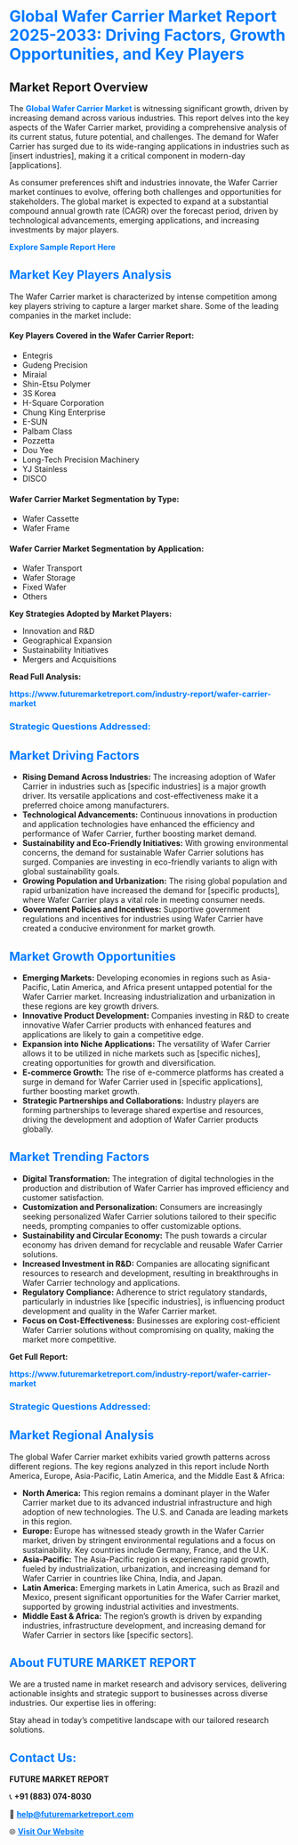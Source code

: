 <h1 style="color: #007BFF;">Global Wafer Carrier Market Report 2025-2033: Driving Factors, Growth Opportunities, and Key Players</h1>

<section id="overview">
<h2>Market Report Overview</h2>
<p>The <a href="https://www.futuremarketreport.com/industry-report/wafer-carrier-market" style="color: #007BFF; text-decoration: none;"><strong>Global Wafer Carrier Market</strong></a> is witnessing significant growth, driven by increasing demand across various industries. This report delves into the key aspects of the Wafer Carrier market, providing a comprehensive analysis of its current status, future potential, and challenges. The demand for Wafer Carrier has surged due to its wide-ranging applications in industries such as [insert industries], making it a critical component in modern-day [applications].</p>
<p>As consumer preferences shift and industries innovate, the Wafer Carrier market continues to evolve, offering both challenges and opportunities for stakeholders. The global market is expected to expand at a substantial compound annual growth rate (CAGR) over the forecast period, driven by technological advancements, emerging applications, and increasing investments by major players.</p>
</section>

<section id="overview">
<p><a href="https://www.futuremarketreport.com/request-sample/reportId=82580" style="color: #007BFF; text-decoration: none;"><strong>Explore Sample Report Here</strong></a></p>
</section>

<section id="key-players">
<h2 style="color: #007BFF;">Market Key Players Analysis</h2>
<p>The Wafer Carrier market is characterized by intense competition among key players striving to capture a larger market share. Some of the leading companies in the market include:</p>
<h4>Key Players Covered in the Wafer Carrier Report:</h4>
<ul><li>Entegris</li><li>Gudeng Precision</li><li>Miraial</li><li>Shin-Etsu Polymer</li><li>3S Korea</li><li>H-Square Corporation</li><li>Chung King Enterprise</li><li>E-SUN</li><li>Palbam Class</li><li>Pozzetta</li><li>Dou Yee</li><li>Long-Tech Precision Machinery</li><li>YJ Stainless</li><li>DISCO</li></ul>
<h4>Wafer Carrier Market Segmentation by Type:</h4>
<ul><li>Wafer Cassette</li><li>Wafer Frame</li></ul>

<h4>Wafer Carrier Market Segmentation by Application:</h4>
<ul><li>Wafer Transport</li><li>Wafer Storage</li><li>Fixed Wafer</li><li>Others</li></ul>
<p><strong>Key Strategies Adopted by Market Players:</strong></p>
<ul>
<li>Innovation and R&D</li>
<li>Geographical Expansion</li>
<li>Sustainability Initiatives</li>
<li>Mergers and Acquisitions</li>
</ul>
</section>

<section>
<p><strong>Read Full Analysis: </strong></p><a href="https://www.futuremarketreport.com/industry-report/wafer-carrier-market" style="color: #007BFF; text-decoration: none;"><strong>https://www.futuremarketreport.com/industry-report/wafer-carrier-market</strong></a>
<h3 style="color: #007BFF;">Strategic Questions Addressed:</h3>
</section>

<section id="driving-factors">
<h2 style="color: #007BFF;">Market Driving Factors</h2>
<ul>
<li><strong>Rising Demand Across Industries:</strong> The increasing adoption of Wafer Carrier in industries such as [specific industries] is a major growth driver. Its versatile applications and cost-effectiveness make it a preferred choice among manufacturers.</li>
<li><strong>Technological Advancements:</strong> Continuous innovations in production and application technologies have enhanced the efficiency and performance of Wafer Carrier, further boosting market demand.</li>
<li><strong>Sustainability and Eco-Friendly Initiatives:</strong> With growing environmental concerns, the demand for sustainable Wafer Carrier solutions has surged. Companies are investing in eco-friendly variants to align with global sustainability goals.</li>
<li><strong>Growing Population and Urbanization:</strong> The rising global population and rapid urbanization have increased the demand for [specific products], where Wafer Carrier plays a vital role in meeting consumer needs.</li>
<li><strong>Government Policies and Incentives:</strong> Supportive government regulations and incentives for industries using Wafer Carrier have created a conducive environment for market growth.</li>
</ul>
</section>

<section id="growth-opportunities">
<h2 style="color: #007BFF;">Market Growth Opportunities</h2>
<ul>
<li><strong>Emerging Markets:</strong> Developing economies in regions such as Asia-Pacific, Latin America, and Africa present untapped potential for the Wafer Carrier market. Increasing industrialization and urbanization in these regions are key growth drivers.</li>
<li><strong>Innovative Product Development:</strong> Companies investing in R&D to create innovative Wafer Carrier products with enhanced features and applications are likely to gain a competitive edge.</li>
<li><strong>Expansion into Niche Applications:</strong> The versatility of Wafer Carrier allows it to be utilized in niche markets such as [specific niches], creating opportunities for growth and diversification.</li>
<li><strong>E-commerce Growth:</strong> The rise of e-commerce platforms has created a surge in demand for Wafer Carrier used in [specific applications], further boosting market growth.</li>
<li><strong>Strategic Partnerships and Collaborations:</strong> Industry players are forming partnerships to leverage shared expertise and resources, driving the development and adoption of Wafer Carrier products globally.</li>
</ul>
</section>

<section id="trending-factors">
<h2 style="color: #007BFF;">Market Trending Factors</h2>
<ul>
<li><strong>Digital Transformation:</strong> The integration of digital technologies in the production and distribution of Wafer Carrier has improved efficiency and customer satisfaction.</li>
<li><strong>Customization and Personalization:</strong> Consumers are increasingly seeking personalized Wafer Carrier solutions tailored to their specific needs, prompting companies to offer customizable options.</li>
<li><strong>Sustainability and Circular Economy:</strong> The push towards a circular economy has driven demand for recyclable and reusable Wafer Carrier solutions.</li>
<li><strong>Increased Investment in R&D:</strong> Companies are allocating significant resources to research and development, resulting in breakthroughs in Wafer Carrier technology and applications.</li>
<li><strong>Regulatory Compliance:</strong> Adherence to strict regulatory standards, particularly in industries like [specific industries], is influencing product development and quality in the Wafer Carrier market.</li>
<li><strong>Focus on Cost-Effectiveness:</strong> Businesses are exploring cost-efficient Wafer Carrier solutions without compromising on quality, making the market more competitive.</li>
</ul>
</section>

<section>
<p><strong>Get Full Report: </strong></p><a href="https://www.futuremarketreport.com/industry-report/wafer-carrier-market" style="color: #007BFF; text-decoration: none;"><strong>https://www.futuremarketreport.com/industry-report/wafer-carrier-market</strong></a>
<h3 style="color: #007BFF;">Strategic Questions Addressed:</h3>
</section>


<section id="regional-analysis">
<h2 style="color: #007BFF;">Market Regional Analysis</h2>
<p>The global Wafer Carrier market exhibits varied growth patterns across different regions. The key regions analyzed in this report include North America, Europe, Asia-Pacific, Latin America, and the Middle East & Africa:</p>
<ul>
<li><strong>North America:</strong> This region remains a dominant player in the Wafer Carrier market due to its advanced industrial infrastructure and high adoption of new technologies. The U.S. and Canada are leading markets in this region.</li>
<li><strong>Europe:</strong> Europe has witnessed steady growth in the Wafer Carrier market, driven by stringent environmental regulations and a focus on sustainability. Key countries include Germany, France, and the U.K.</li>
<li><strong>Asia-Pacific:</strong> The Asia-Pacific region is experiencing rapid growth, fueled by industrialization, urbanization, and increasing demand for Wafer Carrier in countries like China, India, and Japan.</li>
<li><strong>Latin America:</strong> Emerging markets in Latin America, such as Brazil and Mexico, present significant opportunities for the Wafer Carrier market, supported by growing industrial activities and investments.</li>
<li><strong>Middle East & Africa:</strong> The region’s growth is driven by expanding industries, infrastructure development, and increasing demand for Wafer Carrier in sectors like [specific sectors].</li>
</ul>
</section>

<footer>
<h2 style="color: #007BFF;">About FUTURE MARKET REPORT</h2>
<p>We are a trusted name in market research and advisory services, delivering actionable insights and strategic support to businesses across diverse industries. Our expertise lies in offering:</p>

<p>Stay ahead in today’s competitive landscape with our tailored research solutions.</p>

<h2 style="color: #007BFF;">Contact Us:</h2>
<p><strong>FUTURE MARKET REPORT</strong></p>
<p>📞 <strong>+91 (883) 074-8030</strong></p>
<p>📧 <strong><a href="mailto:help@futuremarketreport.com" style="color: #007BFF;">help@futuremarketreport.com</a></strong></p>
<p>🌐 <strong><a href="https://www.futuremarketreport.com/" style="color: #007BFF;">Visit Our Website</a></strong></p>
</footer>